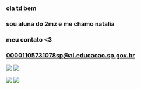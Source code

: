 
### ola td bem
### sou aluna do 2mz e me chamo natalia 
### meu contato <3
### 00001105731078sp@al.educacao.sp.gov.br
![](https://media.tenor.com/ofN_qPVsp2UAAAAM/gjirlfriend-gifs.gif)
![](https://media.tenor.com/uxgENja78V0AAAAj/cats-love-cats.gif)


![](https://media.tenor.com/Ahatli-K91gAAAAM/ez.gif)
![](https://media.tenor.com/2gyy4BcsLWsAAAAM/monkey-confused.gif)
